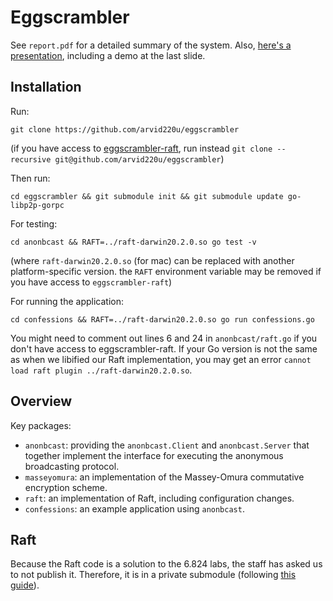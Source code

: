 # Eggscrambler

See `report.pdf` for a detailed summary of the system. Also, [here's a presentation](https://docs.google.com/presentation/d/122sLY_LXIb_H2V4cNmqFdX6s0l_g7-MTM48DuPij4Z4/edit?usp=sharing), including a demo at the last slide.

## Installation

Run:
```
git clone https://github.com/arvid220u/eggscrambler
```
(if you have access to [eggscrambler-raft](https://github.com/arvid220u/eggscrambler-raft), run instead `git clone --recursive git@github.com/arvid220u/eggscrambler`)

Then run:

```
cd eggscrambler && git submodule init && git submodule update go-libp2p-gorpc
```

For testing:
```
cd anonbcast && RAFT=../raft-darwin20.2.0.so go test -v
```
(where `raft-darwin20.2.0.so` (for mac) can be replaced with another platform-specific version. the `RAFT` environment variable may be removed if you have access to `eggscrambler-raft`)

For running the application:
```
cd confessions && RAFT=../raft-darwin20.2.0.so go run confessions.go
```

You might need to comment out lines 6 and 24 in `anonbcast/raft.go` if you don't have access to eggscrambler-raft. If your Go version is not the same as when we libified our Raft implementation, you may get an error `cannot load raft plugin ../raft-darwin20.2.0.so`.

## Overview

Key packages:
- `anonbcast`: providing the `anonbcast.Client` and `anonbcast.Server` that together implement the interface for executing the anonymous broadcasting protocol.
- `masseyomura`: an implementation of the Massey-Omura commutative encryption scheme.
- `raft`: an implementation of Raft, including configuration changes.
- `confessions`: an example application using `anonbcast`.


## Raft

Because the Raft code is a solution to the 6.824 labs, the staff has asked us to not publish it. Therefore, it is in a private submodule (following [this guide](https://www.taniarascia.com/git-submodules-private-content/)).
